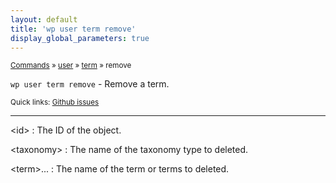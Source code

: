 ```yaml
---
layout: default
title: 'wp user term remove'
display_global_parameters: true
---
```


<small>[Commands](/commands/) &raquo; [user](/commands/user/) &raquo; [term](/commands/user/term/) &raquo; remove</small>

`wp user term remove` - Remove a term.

<small>Quick links: <a href="https://github.com/wp-cli/wp-cli/issues?q=is%3Aopen+label%3Acommand%3Auser-term-remove+sort%3Aupdated-desc">Github issues</a></small>

<hr />

&lt;id&gt;
: The ID of the object.

&lt;taxonomy&gt;
: The name of the taxonomy type to deleted.

&lt;term&gt;...
: The name of the term or terms to deleted.



